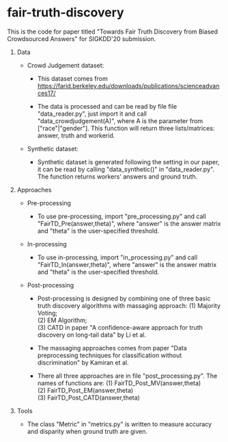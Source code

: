 # fair-truth-discovery

This is the code for paper titled "Towards Fair Truth Discovery from Biased Crowdsourced Answers" for SIGKDD'20 submission.

1. Data

	- Crowd Judgement dataset:
		
		* This dataset comes from https://farid.berkeley.edu/downloads/publications/scienceadvances17/

		* The data is processed and can be read by file file "data_reader.py", just import it and call "data_crowdjudgement(A)", where A is the parameter from ["race"|"gender"]. This function will return three lists/matrices: answer, truth and workerid.

	- Synthetic dataset:
		* Synthetic dataset is generated following the setting in our paper, it can be read by calling "data_synthetic()" in "data_reader.py". The function returns workers' answers and ground truth.

2. Approaches

	- Pre-processing
		* To use pre-processing, import "pre_processing.py" and call "FairTD_Pre(answer,theta)", where "answer" is the answer matrix and "theta" is the user-specified threshold.

	- In-processing
		* To use in-processing, import "in_processing.py" and call "FairTD_In(answer,theta)", where "answer" is the answer matrix and "theta" is the user-specified threshold.

	- Post-processing
		* Post-processing is designed by combining one of three basic truth discovery algorithms with massaging approach: 
			(1) Majority Voting;  
			(2) EM Algorithm;  
			(3) CATD in paper "A confidence-aware approach for truth discovery on long-tail data" by Li et al.  

		* The massaging approaches comes from paper "Data preprocessing techniques for classification without discrimination" by Kamiran et al.

		* There all three approaches are in file "post_processing.py". The names of functions are:
			(1) FairTD_Post_MV(answer,theta)  
			(2) FairTD_Post_EM(answer,theta)  
			(3) FairTD_Post_CATD(answer,theta)  

3. Tools

	- The class "Metric" in "metrics.py" is written to measure accuracy and disparity when ground truth are given. 